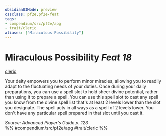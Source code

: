 ```yaml
---
obsidianUIMode: preview
cssclass: pf2e,pf2e-feat
tags:
- compendium/src/pf2e/apg
- trait/cleric
aliases: ["Miraculous Possibility"]
---
```

# Miraculous Possibility  *Feat 18*  
[cleric](../../rules/traits/cleric.md)  


Your deity empowers you to perform minor miracles, allowing you to readily adapt to the fluctuating needs of your duties. Once during your daily preparations, you can use a spell slot to hold sheer divine potential, rather than using it to prepare a spell. You can use this spell slot to cast any spell you know from the divine spell list that's at least 2 levels lower than the slot you designate. The spell acts in all ways as a spell of 2 levels lower. You don't have any particular spell prepared in that slot until you cast it.

*Source: Advanced Player's Guide p. 123*  
%% #compendium/src/pf2e/apg #trait/cleric %%